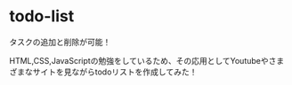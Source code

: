 # todo-list
タスクの追加と削除が可能！


HTML,CSS,JavaScriptの勉強をしているため、その応用としてYoutubeやさまざまなサイトを見ながらtodoリストを作成してみた！
